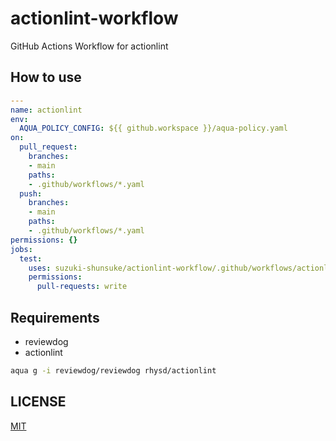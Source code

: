 # actionlint-workflow

GitHub Actions Workflow for actionlint

## How to use

```yaml
---
name: actionlint
env:
  AQUA_POLICY_CONFIG: ${{ github.workspace }}/aqua-policy.yaml
on:
  pull_request:
    branches:
    - main
    paths:
    - .github/workflows/*.yaml
  push:
    branches:
    - main
    paths:
    - .github/workflows/*.yaml
permissions: {}
jobs:
  test:
    uses: suzuki-shunsuke/actionlint-workflow/.github/workflows/actionlint.yaml@main
    permissions:
      pull-requests: write
```

## Requirements

- reviewdog
- actionlint

```sh
aqua g -i reviewdog/reviewdog rhysd/actionlint
```

## LICENSE

[MIT](LICENSE)
